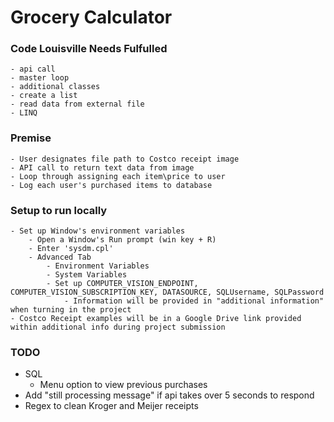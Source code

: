 ﻿# Grocery Calculator

### Code Louisville Needs Fulfulled 
	- api call 
	- master loop 
	- additional classes 
	- create a list 
	- read data from external file 
	- LINQ

### Premise
	- User designates file path to Costco receipt image
	- API call to return text data from image 
	- Loop through assigning each item\price to user
	- Log each user's purchased items to database 

### Setup to run locally 
	- Set up Window's environment variables
		- Open a Window's Run prompt (win key + R)
		- Enter 'sysdm.cpl'
		- Advanced Tab 
			- Environment Variables 
			- System Variables 
			- Set up COMPUTER_VISION_ENDPOINT, COMPUTER_VISION_SUBSCRIPTION_KEY, DATASOURCE, SQLUsername, SQLPassword
				- Information will be provided in "additional information" when turning in the project 
	- Costco Receipt examples will be in a Google Drive link provided within additional info during project submission 

### TODO
  - SQL 
	- Menu option to view previous purchases 
  - Add "still processing message" if api takes over 5 seconds to respond
  - Regex to clean Kroger and Meijer receipts 
  